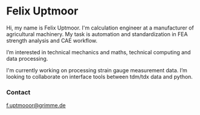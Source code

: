 # Felix Uptmoor

Hi, my name is Felix Uptmoor. 
I'm calculation engineer at a manufacturer of agricultural machinery. 
My task is automation and standardization in FEA strength analysis and CAE workflow.

I’m interested in technical mechanics and maths, technical computing and data processing.


I'm currently working on processing strain gauge measurement data.
I’m looking to collaborate on interface tools between tdm/tdx data and python.

### Contact

f.uptmooor@grimme.de
